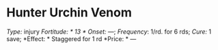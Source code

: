 ﻿---
name: Hunter Urchin Venom
type: injury
fortitude: 13
onset: —
frequency: 1/rd. for 6 rds
effect:
  "Staggered for 1 rd"
cure: 1 save
price: —
---

# Hunter Urchin Venom
 *Type:* injury
*Fortitude: * 13 * Onset:* —;  *Frequency*: 1/rd. for 6 rds;  *Cure:* 1 save; 
*Effect: * Staggered for 1 rd
*Price: * —